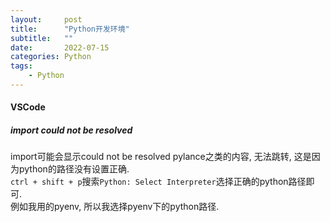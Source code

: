 ```yaml
---
layout:     post
title:      "Python开发环境"
subtitle:   ""
date:       2022-07-15
categories: Python
tags:
    - Python
---
```


#### VSCode

##### import could not be resolved

import可能会显示could not be resolved pylance之类的内容, 无法跳转, 这是因为python的路径没有设置正确.  
`ctrl + shift + p`搜索`Python: Select Interpreter`选择正确的python路径即可.  
例如我用的pyenv, 所以我选择pyenv下的python路径.